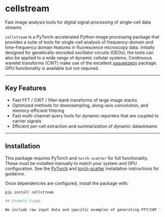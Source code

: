 # cellstream

Fast image analysis tools for digital signal processing of single-cell data streams 

`cellstream` is a PyTorch-accelerated Python image processing package that provides a suite of tools for single-cell analysis of frequency-domain and time-frequency domain features in fluorescence microscopy data. Initially designed for genetically-encoded oscillator circuits (GEOs), the tools can also be applied to a wide range of dynamic cellular systems. Continuous wavelet transforms (CWT) make use of the excellent [ssqueezepy](https://github.com/OverLordGoldDragon/ssqueezepy) package. GPU functionality is available but not required.

---

## Key Features

- Fast FFT / CWT / filter-bank transforms of large image stacks
- Optimized methods for downsampling, along-axis convolution, and memory-efficient filtering
- Fast multi-channel query tools for dynamic reporters that are coupled to carrier signals
- Efficient per-cell extraction and summarization of dynamic datastreams

---

## Installation

This package requires PyTorch and `torch-scatter` for full functionality. These must be installed manually to match your system and GPU configuration. See the [PyTorch](https://pytorch.org/) and [torch-scatter](https://github.com/rusty1s/pytorch_scatter) installation instructions for guidance.

Once dependencies are configured, install the package with:

```bash
pip install cellstream

## Example Usage

We include raw input data and specific examples of generating FFT/CWT features, single-cell datastream extraction, and data visualization in the "examples" folder of this repository.